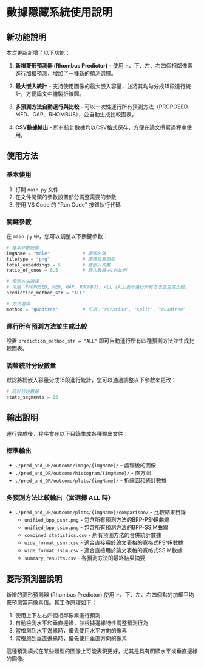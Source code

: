 # 數據隱藏系統使用說明

## 新功能說明

本次更新新增了以下功能：

1. **新增菱形預測器 (Rhombus Predictor)** - 使用上、下、左、右四個相鄰像素進行加權預測，增加了一種新的預測選擇。

2. **最大嵌入統計** - 支持使用圖像的最大嵌入容量，並將其均勻分成15段進行統計，方便論文中繪製折線圖。

3. **多預測方法自動運行與比較** - 可以一次性運行所有預測方法（PROPOSED、MED、GAP、RHOMBUS），並自動生成比較圖表。

4. **CSV數據輸出** - 所有統計數據均以CSV格式保存，方便在論文撰寫過程中使用。

## 使用方法

### 基本使用

1. 打開 `main.py` 文件
2. 在文件開頭的參數設置部分調整需要的參數
3. 使用 VS Code 的 "Run Code" 按鈕執行代碼

### 關鍵參數

在 `main.py` 中，您可以調整以下關鍵參數：

```python
# 基本參數設置
imgName = "male"            # 圖像名稱
filetype = "png"            # 圖像檔案類型
total_embeddings = 5        # 總嵌入次數
ratio_of_ones = 0.5         # 嵌入數據中1的比例

# 預測方法選擇
# 可選：PROPOSED, MED, GAP, RHOMBUS, ALL (ALL表示運行所有方法並生成比較)
prediction_method_str = "ALL"

# 方法選擇
method = "quadtree"         # 可選："rotation", "split", "quadtree"
```

### 運行所有預測方法並生成比較

設置 `prediction_method_str = "ALL"` 即可自動運行所有四種預測方法並生成比較圖表。

### 調整統計分段數量

默認將總嵌入容量分成15段進行統計，您可以通過調整以下參數來更改：

```python
# 統計分段數量
stats_segments = 15
```

## 輸出說明

運行完成後，程序會在以下目錄生成各種輸出文件：

### 標準輸出

- `./pred_and_QR/outcome/image/{imgName}/` - 處理後的圖像
- `./pred_and_QR/outcome/histogram/{imgName}/` - 直方圖
- `./pred_and_QR/outcome/plots/{imgName}/` - 折線圖和統計數據

### 多預測方法比較輸出（當選擇 ALL 時）

- `./pred_and_QR/outcome/plots/{imgName}/comparison/` - 比較結果目錄
  - `unified_bpp_psnr.png` - 包含所有預測方法的BPP-PSNR曲線
  - `unified_bpp_ssim.png` - 包含所有預測方法的BPP-SSIM曲線
  - `combined_statistics.csv` - 所有預測方法的合併統計數據
  - `wide_format_psnr.csv` - 適合直接用於論文表格的寬格式PSNR數據
  - `wide_format_ssim.csv` - 適合直接用於論文表格的寬格式SSIM數據
  - `summary_results.csv` - 各預測方法的最終結果摘要

## 菱形預測器說明

新增的菱形預測器 (Rhombus Predictor) 使用上、下、左、右四個點的加權平均來預測當前像素值。其工作原理如下：

1. 使用上下左右四個相鄰像素進行預測
2. 自動檢測水平和垂直邊緣，並根據邊緣特性調整預測行為
3. 當檢測到水平邊緣時，優先使用水平方向的像素
4. 當檢測到垂直邊緣時，優先使用垂直方向的像素

這種預測模式在某些類型的圖像上可能表現更好，尤其是具有明顯水平或垂直邊緣的圖像。